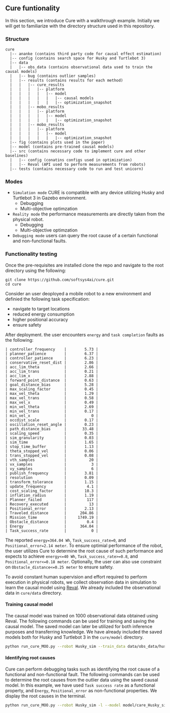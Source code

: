 ## Cure funtionality
In this section, we introduce Cure with a walkthrough example. Initially we will get to familiarize with the directory structure used in this repository.

### Structure
```
cure
  |-- ananke (contains third party code for causal effect estimation)
  |-- config (contains search space for Husky and Turtlebot 3)
  |-- data
  |   |-- obs_data (contains observational data used to train the causal models)
  |   |-- bug (contains outlier samples)
  |   |-- results (contains results for each method)
  |   |   |-- cure_results
  |   |   |   |-- platform  
  |   |   |   |   |-- model
  |   |   |   |   |   |-- causal models
  |   |   |   |   |   |-- optimization_snapshot 
  |   |   |-- mobo_results
  |   |   |   |-- platform  
  |   |   |   |   |-- model
  |   |   |   |   |   |-- optimization_snapshot 
  |   |   |-- mobo_results
  |   |   |   |-- platform  
  |   |   |   |   |-- model
  |   |   |   |   |   |-- optimization_snapshot                      
  |-- fig (contains plots used in the paper)
  |-- model (contains pre-trained causal models)  
  |-- src (contains necessary code to implement cure and other baselines)
  |   |-- config (conatins configs used in optimization)
  |   |-- Reval (API used to perform measurements from robots)
  |-- tests (contains necessary code to run and test unicorn)

```
### Modes
- `Simulation mode` CURE is compatible with any device utilizing Husky and Turtlebot 3 in Gazebo environment.
  - Debugging
  - Multi-objective optimzation
- `Reality mode` the performance measurements are directly taken from the physical robot.
  - Debugging
  - Multi-objective optimzation
- `Debugging mode` users can query the root cause of a certain functional and non-functional faults.

### Functionality testing
Once the pre-requisites are installed clone the repo and navigate to the root directory using the following:
```
git clone https://github.com/softsys4ai/cure.git
cd cure
```
Consider an user deoployed a mobile robot to a new environment and definied the following task specification:
- navigate to target locations
- reduced energy consumption
- higher positional accuracy
- ensure safety 

After deployment. the user encounters `energy` and `task completion` faults as the following:  
```
| controller_frequency    |        5.73 |
| planner_patience        |        6.37 |
| controller_patience     |        6.23 |
| conservative_reset_dist |        2.86 |
| acc_lim_theta           |        2.66 |
| acc_lim_trans           |        0.21 |
| acc_lim_x               |        2.88 |
| forward_point_distance  |        0.63 |
| goal_distance_bias      |        5.28 |
| max_scaling_factor      |        0.45 |
| max_vel_theta           |        1.29 |
| max_vel_trans           |        0.58 |
| max_vel_x               |        0.49 |
| min_vel_theta           |        2.69 |
| min_vel_trans           |        0.17 |
| min_vel_x               |           0 |
| occdist_scale           |        0.17 |
| oscillation_reset_angle |        0.23 |
| path_distance_bias      |       33.48 |
| scaling_speed           |        0.35 |
| sim_granularity         |        0.03 |
| sim_time                |        1.65 |
| stop_time_buffer        |        1.13 |
| theta_stopped_vel       |        0.06 |
| trans_stopped_vel       |        0.08 |
| vth_samples             |          20 |
| vx_samples              |           3 |
| vy_samples              |           6 |
| publish_frequency       |        3.81 |
| resolution              |        0.09 |
| transform_tolerance     |        1.15 |
| update_frequency        |         4.1 |
| cost_scaling_factor     |        10.3 |
| inflation_radius        |        1.19 |
| Planner_failed          |         117 |
| Recovery_executed       |          13 |
| Positional_error        |        2.13 |
| Traveled_distance       |      204.86 |
| Mission_time            |     1749.19 |
| Obstacle_distance       |         0.4 |
| Energy                  |      364.04 |
| Task_success_rate       |           0 |
```
The reported `energy=364.04 Wh`,  `Task_success_rate=0`, and `Positional_error=2.14 meter`. To ensure optimial performance of the robot, the user utilizes Cure to determine the root cause of such performance and expects to achieve `energy<=40 Wh`,  `Task_success_rate>=0.8`, and `Positional_error<=0.18 meter`. Optionally, the user can also use constraint on `Obstacle_distance<=0.25 meter` to ensure safety. 

To avoid constant human supervision and effort required to perform execution in physical robots, we collect observation data in simulation to learn the causal model using [Reval](https://github.com/softsys4ai/cure/blob/main/src/Reval/README.md). We already included the observational data in `cure/data` directory.

#### Training causal model
The causal model was trained on 1000 observational data obtained using Reval. The following commands can be used for training and saving the causal model. The saved model can later be utilized for both inference purposes and transferring knowledge. We have already included the saved models both for Husky and Turtlebot 3 in the `cure/model` directory.
```sh
python run_cure_MOO.py --robot Husky_sim --train_data data/obs_data/husky_1000.csv 
```

#### Identifying root causes
Cure can perform debugging tasks such as identifying the root cause of a functional and non-functional fault. The following commands can be used to determine the root causes from the outlier data using the saved causal model. In this example, we have used `Task success rate` as a functional property, and `Energy`, `Positional_error` as non-functional properties. We display the root causes in the terminal.
```sh
python run_cure_MOO.py --robot Husky_sim -l --model model/care_Husky_sim.model --outlier_data data/bug/husky_outlier.csv -root_cause  --f Task_success_rate --nf Energy Positional_error
```

